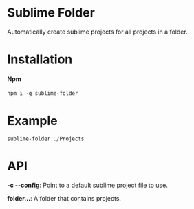 # Sublime Folder
Automatically create sublime projects for all projects in a folder.

# Installation

#### Npm
```console
npm i -g sublime-folder
```

# Example

```console
sublime-folder ./Projects
```

# API

**-c --config**: Point to a default sublime project file to use.

**folder...**: A folder that contains projects.
